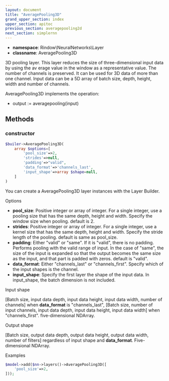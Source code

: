 ```yaml
---
layout: document
title: "AveragePooling3D"
grand_upper_section: index
upper_section: apitoc
previous_section: averagepooling2d
next_section: simplernn
---
```


- **namespace**: Rindow\NeuralNetworks\Layer
- **classname**: AveragePooling3D

 3D pooling layer.
This layer reduces the size of three-dimensional input data by using the av erage value in the window as a representative value. The number of channels is preserved.
 It can be used for 3D data of more than one channel.
 Input data can be a 5D array of batch size, depth, height, width and number of channels.

AveragePooling3D implements the operation:

- output := averagepooling(input)


Methods
-------

### constructor
```php
$builer->AveragePooling3D(
    array $options=[
        'pool_size'=>2,
        'strides'=>null,
        'padding'=>"valid",
        'data_format'=>'channels_last',
        'input_shape'=>array $shape=null,
    ]
)
```
You can create a AveragePooling3D layer instances with the Layer Builder.

Options

- **pool_size**: Positive integer or array of integer. For a single integer, use a pooling size that has the same depth, height and width. Specify the window size when pooling. default is 2.
- **strides**: Positive integer or array of integer. For a single integer, use a kernel size that has the same depth, height and width. Specify the stride length of the pooling. default is same as pool_size.
- **padding**: Either "valid" or "same". If it is "valid", there is no padding.  Performs pooling with the valid range of input.  In the case of "same", the size of the input is expanded so that the output becomes the same size as the input, and that part is padded with zeros. default is "valid".
- **data_format**: Either "channels_last" or "channels_first". Specify which of the input shapes is the channel.
- **input_shape**: Specify the first layer the shape of the input data. In input_shape, the batch dimension is not included.

Input shape

[Batch size, input data depth, input data height, input data width, number of channels] when **data_format** is "channels_last", [Batch size, number of input channels, input data depth, input data height, input data width] when "channels_first".
 five-dimensional NDArray.

Output shape

[Batch size, output data depth, output data height, output data width, number of filters] regardless of input shape and **data_format**.
 Five-dimensional NDArray.

Examples

```php
$model->add($nn->layers()->AveragePooling3D([
    'pool_size'=>2,
]));
```

